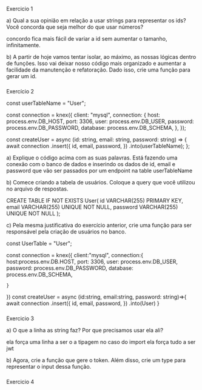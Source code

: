 Exercicio 1

a) Qual a sua opinião em relação a usar strings para representar os ids? Você concorda que seja melhor do que usar números?

concordo fica mais fácil de variar a id sem aumentar o tamanho, infinitamente.

b) A partir de hoje vamos tentar isolar, ao máximo, as nossas lógicas dentro de funções. Isso vai deixar nosso código mais organizado e aumentar a facilidade da manutenção e refatoração. Dado isso, crie uma função para gerar um id.

###

Exercício 2

const userTableName = "User";

const connection = knex({
client: "mysql",
connection: {
host: process.env.DB_HOST,
port: 3306,
user: process.env.DB_USER,
password: process.env.DB_PASSWORD,
database: process.env.DB_SCHEMA,
},
});

const createUser = async (id: string, email: string, password: string) => {
await connection
.insert({
id,
email,
password,
})
.into(userTableName);
};

a) Explique o código acima com as suas palavras.
Está fazendo uma conexão com o banco de dados e inserindo os dados de id, email e password que vão ser passados por um endpoint na table userTableName

b) Comece criando a tabela de usuários. Coloque a query que você utilizou no arquivo de respostas.

CREATE TABLE IF NOT EXISTS User(
id VARCHAR(255) PRIMARY KEY,
email VARCHAR(255) UNIQUE NOT NULL,
password VARCHAR(255) UNIQUE NOT NULL
);

c) Pela mesma justificativa do exercício anterior, crie uma função para ser responsável pela criação de usuários no banco.

const UserTable = "User";

const connection = knex({
client:"mysql",
connection:{
host:process.env.DB.HOST,
port: 3306,
user: process.env.DB_USER,
password: process.env.DB_PASSWORD,
database: process.env.DB_SCHEMA,

    }

})
const createUser = async (id:string, email:string, password: string)=>{
await connection
.insert({
id,
email,
password,
})
.into(User)
}



### 


Exercicio 3 


a) O que a linha as string faz? Por que precisamos usar ela ali?

ela força uma linha a ser o a tipagem no caso do import ela força tudo a ser jwt


b) Agora, crie a função que gere o token. Além disso, crie um type  para representar o input dessa função.


###


Exercicio 4 